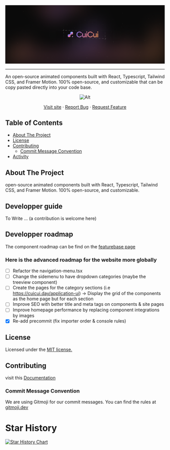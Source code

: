 <div align="center">
  <a href="https://github.com/damien-schneider/cuicui">
     <img src="/public/metadata/banner-image.png" alt="Banner" />
  </a>
  <!-- <h1 align="left">CuiCui - A high quality react copy paste components library</h1> -->
  <hr></hr>
  <p align="left">
   An open-source animated components built with React, Typescript, Tailwind CSS, and Framer Motion.
100% open-source, and customizable that can be copy pasted directly into your code base.
  </p>

![Alt](https://repobeats.axiom.co/api/embed/c72a9b3db3d7872f458beaa4db837cc58136ba99.svg "Repobeats analytics image")

<p>
   <a href="https://www.cuicui.day/">Visit site</a>
    ·
    <a href="https://github.com/damien-schneider/cuicui/issues">Report Bug</a>
    ·
    <a href="https://github.com/damien-schneider/cuicui/issues">Request Feature</a>
  </p>
</div>

## Table of Contents

- [About The Project](#about-the-project)
- [License](#license)
- [Contributing](#contributing)
  - [Commit Message Convention](#commit-message-convention)
- [Activity](#activity)

<!-- ABOUT THE PROJECT -->

## About The Project

open-source animated components built with React, Typescript, Tailwind CSS, and Framer Motion.
100% open-source, and customizable.

## Developper guide

To Write ... (a contribution is welcome here)

## Developper roadmap

The component roadmap can be find on the [featurebase page](https://cuicui.featurebase.app/roadmap)

### Here is the advanced roadmap for the website more globally

- [ ] Refactor the navigation-menu.tsx
- [ ] Change the sidemenu to have dropdown categories (maybe the treeview component)
- [ ] Create the pages for the category sections (i.e https://cuicui.day/application-ui) -> Display the grid of the components as the home page but for each section
- [ ] Improve SEO with better title and meta tags on components & site pages
- [ ] Improve homepage performance by replacing component integrations by images
- [x] Re-add precommit (fix importer order & console rules)

## License

Licensed under the [MIT license.](https://github.com/damien-schneider/cuicui/blob/main/license.md)

## Contributing

visit this [Documentation](https://github.com/damien-schneider/cuicui/blob/main/contributing.md)

### Commit Message Convention

We are using Gitmoji for our commit messages. You can find the rules at [gitmoji.dev](https://gitmoji.dev/)

# Star History

[![Star History Chart](https://api.star-history.com/svg?repos=damien-schneider/cuicui&type=Date)](https://star-history.com/#damien-schneider/cuicui&Date)